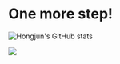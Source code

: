  # One more step!

![Hongjun's GitHub stats](https://github-readme-stats.vercel.app/api?username=WM-Jo97&show_icons=true&theme=tokyonight)




<img src="https://img.shields.io/badge/Python-blue?style=flat&logo=Python&logoColor=yellow"/>
